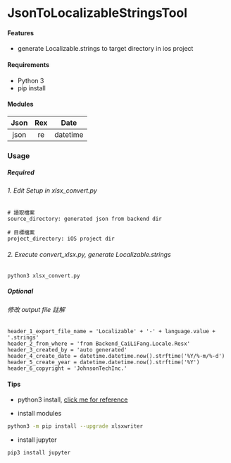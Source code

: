 # JsonToLocalizableStringsTool

#### Features

- generate Localizable.strings to target directory in ios project

#### Requirements

* Python 3
* pip install

#### Modules
| Json  | Rex  | Date
| :---: |:---------------:|:----:|
| json | re | datetime

### Usage
##### Required
###### 1. Edit Setup in xlsx_convert.py 
```
# 讀取檔案
source_directory: generated json from backend dir

# 目標檔案
project_directory: iOS project dir
```
###### 2. Execute convert_xlsx.py, generate Localizable.strings
```
python3 xlsx_convert.py
```
##### Optional
###### 修改 output file 註解
```
header_1_export_file_name = 'Localizable' + '-' + language.value + '.strings'
header_2_from_where = 'from Backend_CaiLiFang.Locale.Resx' 
header_3_created_by = 'auto generated'
header_4_create_date = datetime.datetime.now().strftime('%Y/%-m/%-d')
header_5_create_year = datetime.datetime.now().strftime('%Y')
header_6_copyright = 'JohnsonTechInc.'
```

#### Tips
* python3 install, [click me for reference](https://stringpiggy.hpd.io/mac-osx-python3-dual-install/)

* install modules
```bash
python3 -m pip install --upgrade xlsxwriter
```

* install jupyter
```
pip3 install jupyter
```

